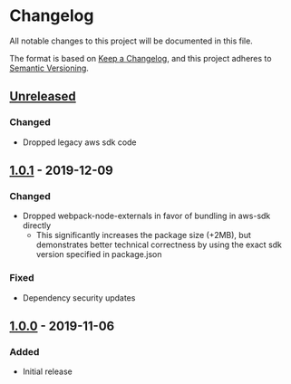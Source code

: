 # Changelog
All notable changes to this project will be documented in this file.

The format is based on [Keep a Changelog](https://keepachangelog.com/en/1.0.0/),
and this project adheres to [Semantic Versioning](https://semver.org/spec/v2.0.0.html).

## [Unreleased]
### Changed
- Dropped legacy aws sdk code

## [1.0.1] - 2019-12-09
### Changed
- Dropped webpack-node-externals in favor of bundling in aws-sdk directly
    - This significantly increases the package size (+2MB), but demonstrates better technical correctness by using the exact sdk version specified in package.json

### Fixed
- Dependency security updates

## [1.0.0] - 2019-11-06
### Added
- Initial release

[Unreleased]: https://github.com/troyready/git-lfs-s3/compare/v1.0.1...HEAD
[1.0.1]: https://github.com/troyready/git-lfs-s3/compare/v1.0.0...v1.0.1
[1.0.0]: https://github.com/troyready/git-lfs-s3/releases/tag/v1.0.0

